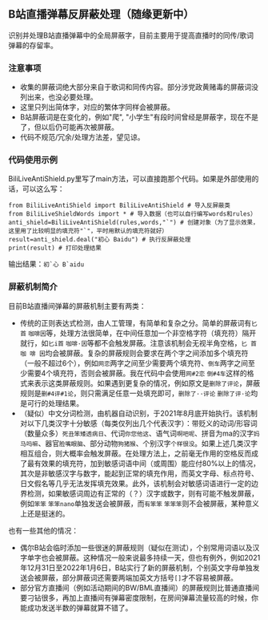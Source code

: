 ## B站直播弹幕反屏蔽处理（随缘更新中）

识别并处理B站直播弹幕中的全局屏蔽字，目前主要用于提高直播时的同传/歌词弹幕的存留率。

### 注意事项
+ 收集的屏蔽词绝大部分来自于歌词和同传内容。部分涉党政黄赌毒的屏蔽词没列出来，也没必要处理。
+ 这里只列出简体字，对应的繁体字同样会被屏蔽。
+ B站屏蔽词是在变化的，例如"爬", "小学生"有段时间曾经是屏蔽字，现在不是了，但以后仍可能再次被屏蔽。
+ 代码不规范/冗余/处理方法差，望见谅。

### 代码使用示例
BiliLiveAntiShield.py里写了main方法，可以直接跑那个代码。如果是外部使用的话，可以这么写：
```
from BiliLiveAntiShield import BiliLiveAntiShield # 导入反屏蔽类
from BiliLiveShieldWords import * # 导入数据（也可以自行编写words和rules）
anti_shield=BiliLiveAntiShield(rules,words,"`") # 创建对象（为了显示效果，这里用了比较明显的填充符"`"，平时用默认的填充符就好）
result=anti_shield.deal("初心 Baidu") # 执行反屏蔽处理
print(result) # 打印处理结果
```

输出结果：```初`心 B`aidu```

### 屏蔽机制简介
目前B站直播间弹幕的屏蔽机制主要有两类：
+ 传统的正则表达式检测，由人工管理，有简单和复杂之分。简单的屏蔽词有```匕首``` ```咖啡因```等，处理方法很简单，在中间任意加一个非空格字符（填充符）隔开就行，如```匕i首``` ```咖啡·因```等都不会触发屏蔽。注意该机制会无视半角空格，```匕 首``` ```咖 啡 因```均会被屏蔽。复杂的屏蔽规则会要求在两个字之间添加多个填充符（一般不超过6个），例如```网恋```两字之间至少需要两个填充符、```倒车```两字之间至少需要4个填充符，否则会被屏蔽。我在代码中会使用```网#2恋``` ```倒#4车```这样的格式来表示这类屏蔽规则。如果遇到更复杂的情况，例如原文是```删除了评论```，屏蔽规则是```删#4评#1论```，则只需满足任意一处填充即可，```删除了··评论``` ```删除了评·论```均是可行的处理结果。
+ （疑似）中文分词检测，由机器自动识别，于2021年8月底开始执行。该机制对以下几类汉字十分敏感（每类仅列出几个代表汉字）：带贬义的动词/形容词（数量众多）```死丑笨矮透病日```、代词```你您他这```、语气词```啊吧呢```、拼音为ma的汉字```妈马吗嘛```、器官```脸嘴眼脑```、部分动物```狗猪猴```、个别汉字```个样很没```。如果上述几类汉字相互组合，则大概率会触发屏蔽。在处理方法上，之前毫无作用的空格反而成了最有效果的填充符，加到敏感词语中间（或周围）能应付80%以上的情况，其次是非敏感汉字与数字，能起到正常的填充作用，而英文字母、标点符号、日文假名等几乎无法发挥填充效果。此外，该机制会对敏感词语进行一定的边界检测，如果敏感词周边有正常的（？）汉字或数字，则有可能不触发屏蔽，例如```笨笨``` ```笨笨nano```单独发送会被屏蔽，而```有笨笨``` ```笨笨笨```则不会被屏蔽，某种意义上还是挺迷的。

也有一些其他的情况：
+ 偶尔B站会临时添加一些很迷的屏蔽规则（疑似在测试），个别常用词语以及汉字单字也会被屏蔽。这种情况一般来说最多持续一天，但也有例外，例如2021年12月31日至2022年1月6日，B站实行了新的屏蔽机制，个别英文字母单独发送会被屏蔽，部分屏蔽词还需要两端加英文方括号```[]```才不容易被屏蔽。
+ 部分官方直播间（例如活动期间的BW/BML直播间）的屏蔽规则比普通直播间要刁钻很多，再加上直播间有弹幕密度限制，在房间弹幕流量较高的时候，你能成功发送半数的弹幕就算不错了。
